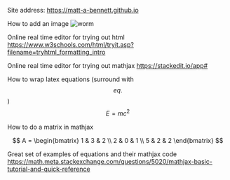 Site address:
https://matt-a-bennett.github.io

How to add an image
![worm](./images/worm.jpg)

Online real time editor for trying out html
https://www.w3schools.com/html/tryit.asp?filename=tryhtml_formatting_intro

Online real time editor for trying out mathjax
https://stackedit.io/app#

How to wrap latex equations (surround with $$ eq. $$)
$$E=mc^2$$

How to do a matrix in mathjax

$$
A =
  \begin{bmatrix}
    1 & 3 & 2 \\
    2 & 0 & 1 \\
    5 & 2 & 2
  \end{bmatrix}
$$

Great set of examples of equations and their mathjax code
https://math.meta.stackexchange.com/questions/5020/mathjax-basic-tutorial-and-quick-reference

